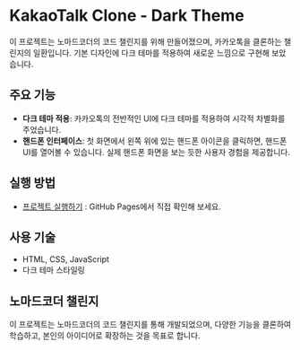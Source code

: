 # KakaoTalk Clone - Dark Theme

이 프로젝트는 노마드코더의 코드 챌린지를 위해 만들어졌으며, 카카오톡을 클론하는 챌린지의 일환입니다. 기본 디자인에 다크 테마를 적용하여 새로운 느낌으로 구현해 보았습니다.

## 주요 기능

- **다크 테마 적용**: 카카오톡의 전반적인 UI에 다크 테마를 적용하여 시각적 차별화를 주었습니다.
- **핸드폰 인터페이스**: 첫 화면에서 왼쪽 위에 있는 핸드폰 아이콘을 클릭하면, 핸드폰 UI를 열어볼 수 있습니다. 실제 핸드폰 화면을 보는 듯한 사용자 경험을 제공합니다.

## 실행 방법

- [프로젝트 실행하기](https://alpacamale.github.io/doomer-vibes) : GitHub Pages에서 직접 확인해 보세요.

## 사용 기술

- HTML, CSS, JavaScript
- 다크 테마 스타일링

## 노마드코더 챌린지

이 프로젝트는 노마드코더의 코드 챌린지를 통해 개발되었으며, 다양한 기능을 클론하여 학습하고, 본인의 아이디어로 확장하는 것을 목표로 합니다.
